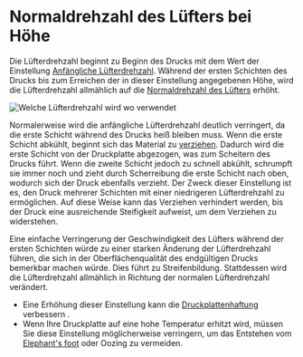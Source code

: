 Normaldrehzahl des Lüfters bei Höhe
====
Die Lüfterdrehzahl beginnt zu Beginn des Drucks mit dem Wert der Einstellung [Anfängliche Lüfterdrehzahl](cool_fan_speed_0.md). Während der ersten Schichten des Drucks bis zum Erreichen der in dieser Einstellung angegebenen Höhe, wird die Lüfterdrehzahl allmählich auf die [Normaldrehzahl des Lüfters](cool_fan_speed_min.md) erhöht.

![Welche Lüfterdrehzahl wird wo verwendet](../../../articles/images/cool_fan_speed.svg)

Normalerweise wird die anfängliche Lüfterdrehzahl deutlich verringert, da die erste Schicht während des Drucks heiß bleiben muss. Wenn die erste Schicht abkühlt, beginnt sich das Material zu [verziehen](../troubleshooting/warping.md). Dadurch wird die erste Schicht von der Druckplatte abgezogen, was zum Scheitern des Drucks führt. Wenn die zweite Schicht jedoch zu schnell abkühlt, schrumpft sie immer noch und zieht durch Scherreibung die erste Schicht nach oben, wodurch sich der Druck ebenfalls verzieht. Der Zweck dieser Einstellung ist es, den Druck mehrerer Schichten mit einer niedrigeren Lüfterdrehzahl zu ermöglichen. Auf diese Weise kann das Verziehen verhindert werden, bis der Druck eine ausreichende Steifigkeit aufweist, um dem Verziehen zu widerstehen.

Eine einfache Verringerung der Geschwindigkeit des Lüfters während der ersten Schichten würde zu einer starken Änderung der Lüfterdrehzahl führen, die sich in der Oberflächenqualität des endgültigen Drucks bemerkbar machen würde. Dies führt zu Streifenbildung. Stattdessen wird die Lüfterdrehzahl allmählich in Richtung der normalen Lüfterdrehzahl verändert.

* Eine Erhöhung dieser Einstellung kann die [Druckplattenhaftung](../troubleshooting/bed_adhesion_problems.md) verbessern .
* Wenn Ihre Druckplatte auf eine hohe Temperatur erhitzt wird, müssen Sie diese Einstellung möglicherweise verringern, um das Entstehen vom [Elephant's foot](../troubleshooting/elephants_foot.md) oder Oozing zu vermeiden.